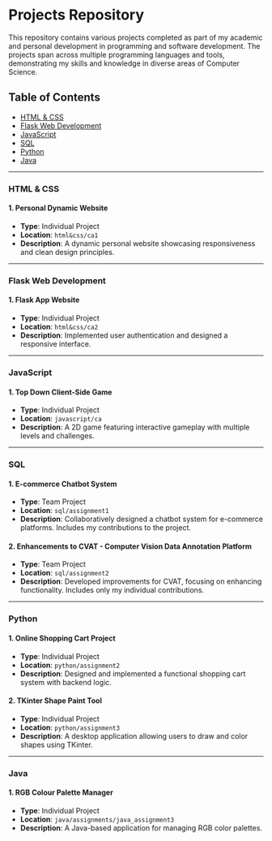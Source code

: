 # Projects Repository

This repository contains various projects completed as part of my academic and personal development in programming and software development. The projects span across multiple programming languages and tools, demonstrating my skills and knowledge in diverse areas of Computer Science.

## Table of Contents

- [HTML & CSS](#html--css)
- [Flask Web Development](#flask-web-development)
- [JavaScript](#javascript)
- [SQL](#sql)
- [Python](#python)
- [Java](#java)

---

### HTML & CSS

#### 1. **Personal Dynamic Website**
- **Type**: Individual Project
- **Location**: `html&css/ca1`
- **Description**: A dynamic personal website showcasing responsiveness and clean design principles.

---

### Flask Web Development

#### 1. **Flask App Website**
- **Type**: Individual Project
- **Location**: `html&css/ca2`
- **Description**: Implemented user authentication and designed a responsive interface.

---

### JavaScript

#### 1. **Top Down Client-Side Game**
- **Type**: Individual Project
- **Location**: `javascript/ca`
- **Description**: A 2D game featuring interactive gameplay with multiple levels and challenges.

---

### SQL

#### 1. **E-commerce Chatbot System**
- **Type**: Team Project
- **Location**: `sql/assignment1`
- **Description**: Collaboratively designed a chatbot system for e-commerce platforms. Includes my contributions to the project.

#### 2. **Enhancements to CVAT - Computer Vision Data Annotation Platform**
- **Type**: Team Project
- **Location**: `sql/assignment2`
- **Description**: Developed improvements for CVAT, focusing on enhancing functionality. Includes only my individual contributions.

---

### Python

#### 1. **Online Shopping Cart Project**
- **Type**: Individual Project
- **Location**: `python/assignment2`
- **Description**: Designed and implemented a functional shopping cart system with backend logic.

#### 2. **TKinter Shape Paint Tool**
- **Type**: Individual Project
- **Location**: `python/assignment3`
- **Description**: A desktop application allowing users to draw and color shapes using TKinter.

---

### Java

#### 1. **RGB Colour Palette Manager**
- **Type**: Individual Project
- **Location**: `java/assignments/java_assignment3`
- **Description**: A Java-based application for managing RGB color palettes.
